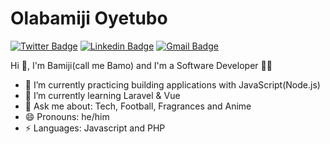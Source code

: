 # Olabamiji Oyetubo
[![Twitter Badge](https://img.shields.io/badge/-@_bamoooo-1ca0f1?style=flat-square&labelColor=1ca0f1&logo=twitter&logoColor=white&link=https://twitter.com/_bamoooo)](https://twitter.com/_bamoooo) [![Linkedin Badge](https://img.shields.io/badge/-olabamijioyetubo-blue?style=flat-square&logo=Linkedin&logoColor=white&link=https://www.linkedin.com/in/olabamiji-oyetubo-9a5538162/)](https://www.linkedin.com/in/olabamiji-oyetubo-9a5538162/) 
[![Gmail Badge](https://img.shields.io/badge/-oyetubobamiji@gmail.com-c14438?style=flat-square&logo=Gmail&logoColor=white&link=mailto:oyetubobamiji@gmail.com)](mailto:oyetubobamiji@gmail.com)

 Hi 👋, 
I'm Bamiji(call me Bamo) and I'm a Software Developer 👨‍💻

- 🔭 I’m currently practicing building applications with JavaScript(Node.js)
- 🌱 I’m currently learning Laravel & Vue
- 💬 Ask me about: Tech, Football, Fragrances and Anime
- 😄 Pronouns: he/him
- ⚡ Languages: Javascript and PHP

